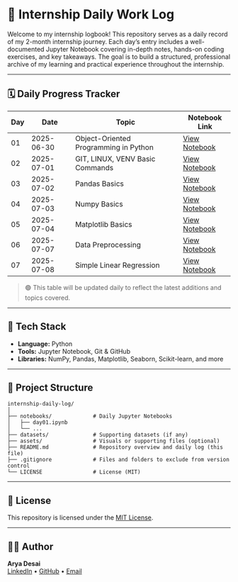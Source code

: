 # 📘 Internship Daily Work Log

Welcome to my internship logbook! This repository serves as a daily record of my 2-month internship journey. Each day’s entry includes a well-documented Jupyter Notebook covering in-depth notes, hands-on coding exercises, and key takeaways. The goal is to build a structured, professional archive of my learning and practical experience throughout the internship.

---

## 🗓️ Daily Progress Tracker

| Day | Date       | Topic                                 | Notebook Link                          |
| --- | ---------- | ------------------------------------- | -------------------------------------- |
| 01  | 2025-06-30 | Object-Oriented Programming in Python | [View Notebook](notebooks/day01.ipynb) |
| 02  | 2025-07-01 | GIT, LINUX, VENV Basic Commands       | [View Notebook](notebooks/day02.ipynb) |
| 03  | 2025-07-02 | Pandas Basics                         | [View Notebook](notebooks/day03.ipynb) |
| 04  | 2025-07-03 | Numpy Basics                          | [View Notebook](notebooks/day04.ipynb) |
| 05  | 2025-07-04 | Matplotlib Basics                     | [View Notebook](notebooks/day05.ipynb) |
| 06  | 2025-07-07 | Data Preprocessing                    | [View Notebook](notebooks/day06.ipynb) |
| 07  | 2025-07-08 | Simple Linear Regression              | [View Notebook](notebooks/day07.ipynb) |

> 🟢 This table will be updated daily to reflect the latest additions and topics covered.

---

## 🧰 Tech Stack

- **Language:** Python
- **Tools:** Jupyter Notebook, Git & GitHub
- **Libraries:** NumPy, Pandas, Matplotlib, Seaborn, Scikit-learn, and more

---

## 📁 Project Structure

```
internship-daily-log/
│
├── notebooks/             # Daily Jupyter Notebooks
│   ├── day01.ipynb
│   └── ...
├── datasets/              # Supporting datasets (if any)
├── assets/                # Visuals or supporting files (optional)
├── README.md              # Repository overview and daily log (this file)
├── .gitignore             # Files and folders to exclude from version control
└── LICENSE                # License (MIT)
```

---

## 📄 License

This repository is licensed under the [MIT License](LICENSE).

---

## 🙋‍♂️ Author

**Arya Desai**  
[LinkedIn](https://www.linkedin.com/in/arya-desai-709a90250/) • [GitHub](https://github.com/AryaDesai241104) • [Email](mailto:aryadesai206@gmail.com)
